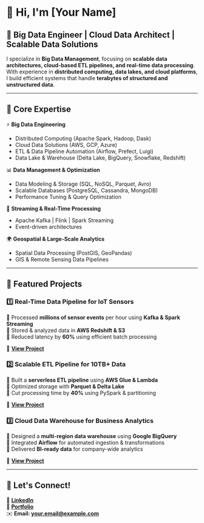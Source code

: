 # 👋 Hi, I'm [Your Name]  
## 🚀 Big Data Engineer | Cloud Data Architect | Scalable Data Solutions  

I specialize in **Big Data Management**, focusing on **scalable data architectures, cloud-based ETL pipelines, and real-time data processing**. With experience in **distributed computing, data lakes, and cloud platforms**, I build efficient systems that handle **terabytes of structured and unstructured data**.  

---

## 🔹 **Core Expertise**
⚡ **Big Data Engineering**  
- Distributed Computing (Apache Spark, Hadoop, Dask)  
- Cloud Data Solutions (AWS, GCP, Azure)  
- ETL & Data Pipeline Automation (Airflow, Prefect, Luigi)  
- Data Lake & Warehouse (Delta Lake, BigQuery, Snowflake, Redshift)  

📊 **Data Management & Optimization**  
- Data Modeling & Storage (SQL, NoSQL, Parquet, Avro)  
- Scalable Databases (PostgreSQL, Cassandra, MongoDB)  
- Performance Tuning & Query Optimization  

🚀 **Streaming & Real-Time Processing**  
- Apache Kafka | Flink | Spark Streaming  
- Event-driven architectures  

🌍 **Geospatial & Large-Scale Analytics**  
- Spatial Data Processing (PostGIS, GeoPandas)  
- GIS & Remote Sensing Data Pipelines  

---

## 📂 **Featured Projects**
### **1️⃣ Real-Time Data Pipeline for IoT Sensors**
🔹 Processed **millions of sensor events** per hour using **Kafka & Spark Streaming**  
🔹 Stored & analyzed data in **AWS Redshift & S3**  
🔹 Reduced latency by **60%** using efficient batch processing  

🔗 **[View Project](#)**  

### **2️⃣ Scalable ETL Pipeline for 10TB+ Data**
🔹 Built a **serverless ETL pipeline** using **AWS Glue & Lambda**  
🔹 Optimized storage with **Parquet & Delta Lake**  
🔹 Cut processing time by **40%** using PySpark & partitioning  

🔗 **[View Project](#)**  

### **3️⃣ Cloud Data Warehouse for Business Analytics**
🔹 Designed a **multi-region data warehouse** using **Google BigQuery**  
🔹 Integrated **Airflow** for automated ingestion & transformations  
🔹 Delivered **BI-ready data** for company-wide analytics  

🔗 **[View Project](#)**  

---

## 🚀 **Let's Connect!**
💼 **[LinkedIn](https://linkedin.com/in/yourprofile)**  
📁 **[Portfolio](https://yourportfolio.com)**  
✉️ **Email: your.email@example.com**  

<!---
debbyjimmy/debbyjimmy is a ✨ special ✨ repository because its `README.md` (this file) appears on your GitHub profile.
You can click the Preview link to take a look at your changes.
--->
